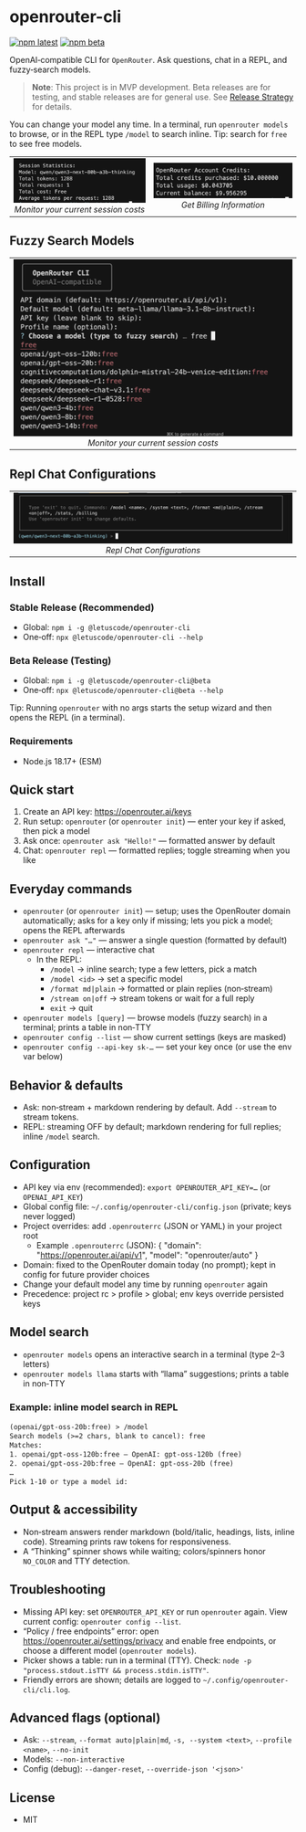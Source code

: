 # openrouter-cli

[![npm latest](https://img.shields.io/npm/v/@letuscode/openrouter-cli)](https://www.npmjs.com/package/@letuscode/openrouter-cli)
[![npm beta](https://img.shields.io/npm/v/@letuscode/openrouter-cli/beta)](https://www.npmjs.com/package/@letuscode/openrouter-cli?activeTab=versions)

OpenAI‑compatible CLI for `OpenRouter`. Ask questions, chat in a REPL, and fuzzy‑search models.

> **Note**: This project is in MVP development. Beta releases are for testing, and stable releases are for general use. See [Release Strategy](docs/RELEASE_STRATEGY.md) for details.

You can change your model any time. In a terminal, run `openrouter models` to browse, or in the REPL type `/model` to search inline. Tip: search for `free` to see free models.

<table>
<tr>
<td align="center">
<img src="assets/img/session.png" width="400" />
<br><em>Monitor your current session costs</em>
</td>
<td align="center">
<img src="assets/img/billing.png" width="400" />
<br><em>Get Billing Information</em>
</td>
</tr>
</table>

## Fuzzy Search Models

<table>
<tr>
<td align="center">
<img src="assets/img/fuzzy search.png" width="100%" />
<br><em>Monitor your current session costs</em>
</td>
</tr >
</table>

## Repl Chat Configurations

<table>
<tr>
<td align="center">
<img src="assets/img/chat.png" width="100%" />
<br><em>Repl Chat Configurations</em>
</td>
</tr >
</table>

## Install

### Stable Release (Recommended)

- Global: `npm i -g @letuscode/openrouter-cli`
- One‑off: `npx @letuscode/openrouter-cli --help`

### Beta Release (Testing)

- Global: `npm i -g @letuscode/openrouter-cli@beta`
- One‑off: `npx @letuscode/openrouter-cli@beta --help`

Tip: Running `openrouter` with no args starts the setup wizard and then opens the REPL (in a terminal).

### Requirements

- Node.js 18.17+ (ESM)

## Quick start

1. Create an API key: https://openrouter.ai/keys
2. Run setup: `openrouter` (or `openrouter init`) — enter your key if asked, then pick a model
3. Ask once: `openrouter ask "Hello!"` — formatted answer by default
4. Chat: `openrouter repl` — formatted replies; toggle streaming when you like

## Everyday commands

- `openrouter` (or `openrouter init`) — setup; uses the OpenRouter domain automatically; asks for a key only if missing; lets you pick a model; opens the REPL afterwards
- `openrouter ask "…"` — answer a single question (formatted by default)
- `openrouter repl` — interactive chat
  - In the REPL:
    - `/model` → inline search; type a few letters, pick a match
    - `/model <id>` → set a specific model
    - `/format md|plain` → formatted or plain replies (non‑stream)
    - `/stream on|off` → stream tokens or wait for a full reply
    - `exit` → quit
- `openrouter models [query]` — browse models (fuzzy search) in a terminal; prints a table in non‑TTY
- `openrouter config --list` — show current settings (keys are masked)
- `openrouter config --api-key sk-…` — set your key once (or use the env var below)

## Behavior & defaults

- Ask: non‑stream + markdown rendering by default. Add `--stream` to stream tokens.
- REPL: streaming OFF by default; markdown rendering for full replies; inline `/model` search.

## Configuration

- API key via env (recommended): `export OPENROUTER_API_KEY=…` (or `OPENAI_API_KEY`)
- Global config file: `~/.config/openrouter-cli/config.json` (private; keys never logged)
- Project overrides: add `.openrouterrc` (JSON or YAML) in your project root
  - Example `.openrouterrc` (JSON):
    {
    "domain": "https://openrouter.ai/api/v1",
    "model": "openrouter/auto"
    }
- Domain: fixed to the OpenRouter domain today (no prompt); kept in config for future provider choices
- Change your default model any time by running `openrouter` again
- Precedence: project rc > profile > global; env keys override persisted keys

## Model search

- `openrouter models` opens an interactive search in a terminal (type 2–3 letters)
- `openrouter models llama` starts with “llama” suggestions; prints a table in non‑TTY

### Example: inline model search in REPL

```text
(openai/gpt-oss-20b:free) > /model
Search models (>=2 chars, blank to cancel): free
Matches:
1. openai/gpt-oss-120b:free — OpenAI: gpt-oss-120b (free)
2. openai/gpt-oss-20b:free — OpenAI: gpt-oss-20b (free)
…
Pick 1-10 or type a model id:
```

## Output & accessibility

- Non‑stream answers render markdown (bold/italic, headings, lists, inline code). Streaming prints raw tokens for responsiveness.
- A “Thinking” spinner shows while waiting; colors/spinners honor `NO_COLOR` and TTY detection.

## Troubleshooting

- Missing API key: set `OPENROUTER_API_KEY` or run `openrouter` again. View current config: `openrouter config --list`.
- “Policy / free endpoints” error: open https://openrouter.ai/settings/privacy and enable free endpoints, or choose a different model (`openrouter models`).
- Picker shows a table: run in a terminal (TTY). Check: `node -p "process.stdout.isTTY && process.stdin.isTTY"`.
- Friendly errors are shown; details are logged to `~/.config/openrouter-cli/cli.log`.

## Advanced flags (optional)

- Ask: `--stream`, `--format auto|plain|md`, `-s, --system <text>`, `--profile <name>`, `--no-init`
- Models: `--non-interactive`
- Config (debug): `--danger-reset`, `--override-json '<json>'`

## License

- MIT
